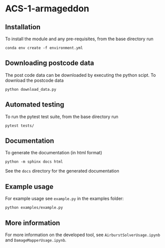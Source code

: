 # ACS-1-armageddon

## Installation

To install the module and any pre-requisites, from the base directory run
```
conda env create -f environment.yml
```  

## Downloading postcode data

The post code data can be downloaded by executing the python scipt. 
To download the postcode data
```
python download_data.py
```

## Automated testing

To run the pytest test suite, from the base directory run
```
pytest tests/
```

## Documentation

To generate the documentation (in html format)
```
python -m sphinx docs html
```

See the `docs` directory for the generated documentation

## Example usage

For example usage see `example.py` in the examples folder:
```
python examples/example.py
```

## More information

For more information on the developed tool, see `AirburstSolverUsage.ipynb` and `DamageMapperUsage.ipynb`.
